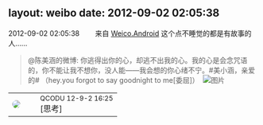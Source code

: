 layout: weibo
date: 2012-09-02 02:05:38
---
<meta name="referrer" content="no-referrer" />

2012-09-02 02:05:38  &nbsp;&nbsp;&nbsp;&nbsp;&nbsp;&nbsp; 来自 <a href="http://app.weibo.com/t/feed/l4RWD" rel="nofollow">Weico.Android</a>
这个点不睡觉的都是有故事的人……
>  @陈美涵的微博: 你逃得出你的心，却逃不出我的心。我的心是会念咒语的，你不能让我不想你，没人能——我会想的你心绪不宁。#美小涵，亲爱的#   （hey.you forgot to say goodnight to me[委屈]） ​​​
>  ![图片](https://ww4.sinaimg.cn/large/4d81cacajw1dwhikkjlupj.jpg)

<table style="width: 100%;">
  <tr>
    <td style="width: 40px;"><img style="border-radius:50%" src="https://tvax1.sinaimg.cn/crop.0.0.512.512.50/6b69631dly8g0l3egwcbcj20e80e8dfu.jpg?KID=imgbed,tva&Expires=1624463422&ssig=bP9hfwtvaK"></td>
    <td colspan="2"><small>QCODU 12-9-2 16:25</small><br/>[思考]</td>
  </tr>
</table>
